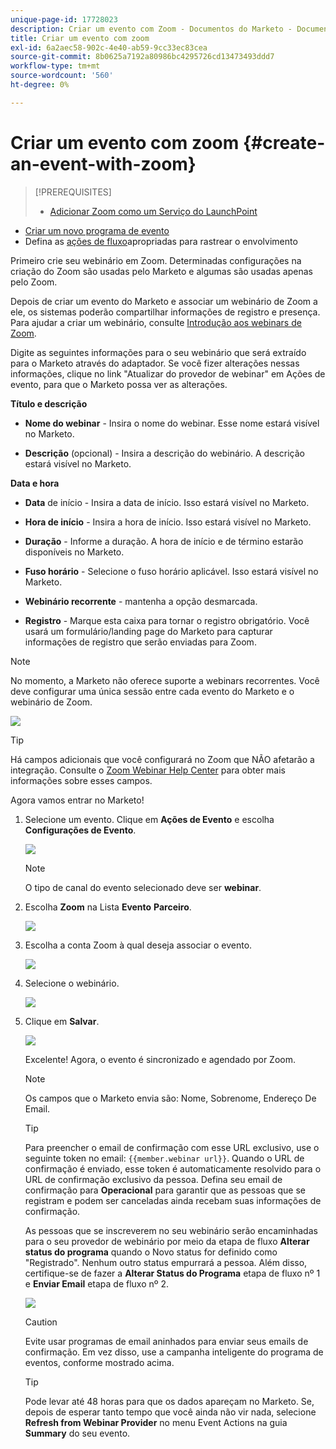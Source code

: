 ```yaml
---
unique-page-id: 17728023
description: Criar um evento com Zoom - Documentos do Marketo - Documentação do produto
title: Criar um evento com zoom
exl-id: 6a2aec58-902c-4e40-ab59-9cc33ec83cea
source-git-commit: 8b0625a7192a80986bc4295726cd13473493ddd7
workflow-type: tm+mt
source-wordcount: '560'
ht-degree: 0%

---
```


# Criar um evento com zoom {#create-an-event-with-zoom}

>[!PREREQUISITES]
>
>* [Adicionar Zoom como um Serviço do LaunchPoint](/help/marketo/product-docs/administration/additional-integrations/add-zoom-as-a-launchpoint-service.md)
* [Criar um novo programa de evento](/help/marketo/product-docs/demand-generation/events/understanding-events/create-a-new-event-program.md)
* Defina as [ações de fluxo](/help/marketo/product-docs/core-marketo-concepts/smart-campaigns/flow-actions/add-a-flow-step-to-a-smart-campaign.md)apropriadas para rastrear o envolvimento


Primeiro crie seu webinário em Zoom. Determinadas configurações na criação do Zoom são usadas pelo Marketo e algumas são usadas apenas pelo Zoom.

Depois de criar um evento do Marketo e associar um webinário de Zoom a ele, os sistemas poderão compartilhar informações de registro e presença. Para ajudar a criar um webinário, consulte [Introdução aos webinars de Zoom](https://support.zoom.us/hc/en-us/articles/200917029-Getting-Started-With-Webinar).

Digite as seguintes informações para o seu webinário que será extraído para o Marketo através do adaptador. Se você fizer alterações nessas informações, clique no link &quot;Atualizar do provedor de webinar&quot; em Ações de evento, para que o Marketo possa ver as alterações.

**Título e descrição**

* **Nome do webinar**  - Insira o nome do webinar. Esse nome estará visível no Marketo.

* **Descrição**  (opcional) - Insira a descrição do webinário. A descrição estará visível no Marketo.

**Data e hora**

* **Data**  de início - Insira a data de início. Isso estará visível no Marketo.

* **Hora de início**  - Insira a hora de início. Isso estará visível no Marketo.

* **Duração**  - Informe a duração. A hora de início e de término estarão disponíveis no Marketo.

* **Fuso horário**  - Selecione o fuso horário aplicável. Isso estará visível no Marketo.

* **Webinário recorrente** - mantenha a opção desmarcada.

* **Registro**  - Marque esta caixa para tornar o registro obrigatório. Você usará um formulário/landing page do Marketo para capturar informações de registro que serão enviadas para Zoom.

>[!NOTE]
No momento, a Marketo não oferece suporte a webinars recorrentes. Você deve configurar uma única sessão entre cada evento do Marketo e o webinário de Zoom.

![](assets/overview2.png)

>[!TIP]
Há campos adicionais que você configurará no Zoom que NÃO afetarão a integração. Consulte o [Zoom Webinar Help Center](https://support.zoom.us/hc/en-us/sections/200324965-Video-Webinar) para obter mais informações sobre esses campos.

Agora vamos entrar no Marketo!

1. Selecione um evento. Clique em **Ações de Evento** e escolha **Configurações de Evento**.

   ![](assets/image2015-5-14-14-3a53-3a10-1.png)

   >[!NOTE]
   O tipo de canal do evento selecionado deve ser **webinar**.

1. Escolha **Zoom** na Lista **Evento** **Parceiro**.

   ![](assets/eventsettings1.png)

1. Escolha a conta Zoom à qual deseja associar o evento.

   ![](assets/selectaccount.png)

1. Selecione o webinário.

   ![](assets/selectevent.png)

1. Clique em **Salvar**.

   ![](assets/eventsettingssave.png)

   Excelente! Agora, o evento é sincronizado e agendado por Zoom.

   >[!NOTE]
   Os campos que o Marketo envia são: Nome, Sobrenome, Endereço De Email.

   >[!TIP]
   Para preencher o email de confirmação com esse URL exclusivo, use o seguinte token no email: `{{member.webinar url}}`. Quando o URL de confirmação é enviado, esse token é automaticamente resolvido para o URL de confirmação exclusivo da pessoa.
   Defina seu email de confirmação para **Operacional** para garantir que as pessoas que se registram e podem ser canceladas ainda recebam suas informações de confirmação.

   As pessoas que se inscreverem no seu webinário serão encaminhadas para o seu provedor de webinário por meio da etapa de fluxo **Alterar status do programa** quando o Novo status for definido como &quot;Registrado&quot;. Nenhum outro status empurrará a pessoa. Além disso, certifique-se de fazer a **Alterar Status do Programa** etapa de fluxo nº 1 e **Enviar Email** etapa de fluxo nº 2.

   ![](assets/goto-webinar-1.png)

   >[!CAUTION]
   Evite usar programas de email aninhados para enviar seus emails de confirmação. Em vez disso, use a campanha inteligente do programa de eventos, conforme mostrado acima.

   >[!TIP]
   Pode levar até 48 horas para que os dados apareçam no Marketo. Se, depois de esperar tanto tempo que você ainda não vir nada, selecione **Refresh from Webinar Provider** no menu Event Actions na guia **Summary** do seu evento.
